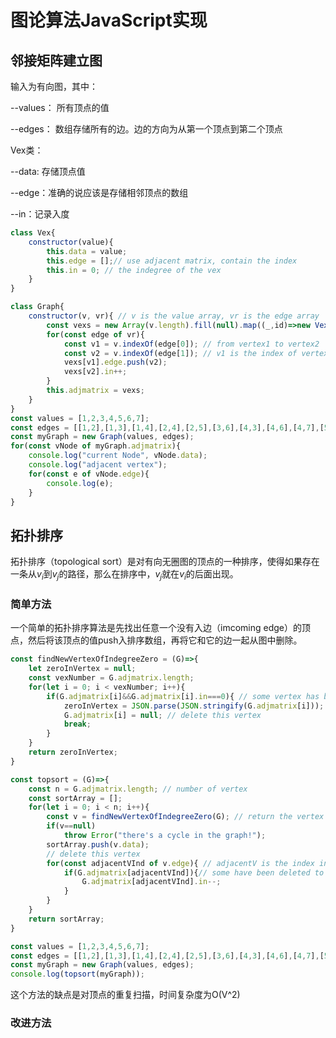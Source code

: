 # 图论算法JavaScript实现
## 邻接矩阵建立图
输入为有向图，其中：<p>
--values： 所有顶点的值<p>
--edges： 数组存储所有的边。边的方向为从第一个顶点到第二个顶点

Vex类：<p>
--data: 存储顶点值<p>
--edge：准确的说应该是存储相邻顶点的数组<p>
--in：记录入度<p>
```javascript
class Vex{
    constructor(value){
        this.data = value;
        this.edge = [];// use adjacent matrix, contain the index
        this.in = 0; // the indegree of the vex
    }
}

class Graph{
    constructor(v, vr){ // v is the value array, vr is the edge array
        const vexs = new Array(v.length).fill(null).map((_,id)=>new Vex(v[id])); // v and vexs have corresponding index
        for(const edge of vr){
            const v1 = v.indexOf(edge[0]); // from vertex1 to vertex2
            const v2 = v.indexOf(edge[1]); // v1 is the index of vertex1, v2 is the index of vertex2
            vexs[v1].edge.push(v2);
            vexs[v2].in++;
        }
        this.adjmatrix = vexs;
    }
}
const values = [1,2,3,4,5,6,7];
const edges = [[1,2],[1,3],[1,4],[2,4],[2,5],[3,6],[4,3],[4,6],[4,7],[5,4],[5,7],[7,6]];
const myGraph = new Graph(values, edges);
for(const vNode of myGraph.adjmatrix){
    console.log("current Node", vNode.data);
    console.log("adjacent vertex");
    for(const e of vNode.edge){
        console.log(e);
    }
}
```
## 拓扑排序
拓扑排序（topological sort）是对有向无圈图的顶点的一种排序，使得如果存在一条从$v_i$到$v_j$的路径，那么在排序中，$v_j$就在$v_i$的后面出现。
### 简单方法
一个简单的拓扑排序算法是先找出任意一个没有入边（imcoming edge）的顶点，然后将该顶点的值push入排序数组，再将它和它的边一起从图中删除。
```javascript
const findNewVertexOfIndegreeZero = (G)=>{
    let zeroInVertex = null;
    const vexNumber = G.adjmatrix.length;
    for(let i = 0; i < vexNumber; i++){
        if(G.adjmatrix[i]&&G.adjmatrix[i].in===0){ // some vertex has been deleted
            zeroInVertex = JSON.parse(JSON.stringify(G.adjmatrix[i])); // copy this vertex instance
            G.adjmatrix[i] = null; // delete this vertex
            break;
        }
    }
    return zeroInVertex;
}

const topsort = (G)=>{
    const n = G.adjmatrix.length; // number of vertex
    const sortArray = []; 
    for(let i = 0; i < n; i++){
        const v = findNewVertexOfIndegreeZero(G); // return the vertex
        if(v==null)
            throw Error("there's a cycle in the graph!");   
        sortArray.push(v.data);
        // delete this vertex
        for(const adjacentVInd of v.edge){ // adjacentV is the index in adjmatrix
            if(G.adjmatrix[adjacentVInd]){// some have been deleted to null
                G.adjmatrix[adjacentVInd].in--;
            } 
        }
    }
    return sortArray;
}

const values = [1,2,3,4,5,6,7];
const edges = [[1,2],[1,3],[1,4],[2,4],[2,5],[3,6],[4,3],[4,6],[4,7],[5,4],[5,7],[7,6]];
const myGraph = new Graph(values, edges);
console.log(topsort(myGraph));
```
这个方法的缺点是对顶点的重复扫描，时间复杂度为O(V^2)
### 改进方法


